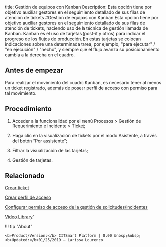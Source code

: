 title:  Gestión de equipos con Kanban 
Description: Esta opción tiene por objetivo auxiliar gestores en el seguimiento detallado de sus filas de atención de tickets
#Gestión de equipos con Kanban
Esta opción tiene por objetivo auxiliar gestores en el seguimiento detallado de sus filas de atención de tickets, haciendo uso de la técnica de gestión llamada de Kanban. Kanban es el uso de tarjetas (post-it y otros) para indicar el progreso de los flujos de producción.
En estas tarjetas se colocan indicaciones sobre una determinada tarea, por ejemplo, "para ejecutar" / "en ejecución" / "hecho", y siempre que el flujo avanza su posicionamiento cambia a la derecha en el cuadro.

Antes de empezar
----------------

Para realizar el movimiento del cuadro Kanban, es necesario tener al menos un
ticket registrado, además de poseer perfil de acceso con permiso para tal
movimiento.

Procedimiento
-------------

1.  Acceder a la funcionalidad por el menú Procesos \> Gestión de Requerimiento
    e Incidente \> Ticket;

2.  Haga clic en la visualización de tickets por el modo Asistente, a través del
    botón “Por assistente”;

3.  Filtrar la visualización de las tarjetas;

4.  Gestión de tarjetas.

Relacionado
-----------

[Crear ticket](/es-es/citsmart-esp-8/processes/tickets/use/create-ticket.html)

[Crear perfil de acceso](/es-es/citsmart-esp-8/initial-settings/access-settings/profile/create-profile-access.html)

[Configurar permiso de acceso de la gestión de solicitudes/incidentes](/es-es/citsmart-esp-8/processes/tickets/configuration/configure-access-permission-ticket.html)

<i class='fa fa-youtube-play  fa-2x' style='color:#97ce17;vertical-align: middle;'> </i> [Video Library](https://www.youtube.com/playlist?list=PLB5qK2uzf2ROfIFL9F-3s-gomHNzudBEy)'

!!! tip "About"

    <b>Product/Version:</b> CITSmart Platform | 8.00 &nbsp;&nbsp;
    <b>Updated:</b>01/25/2019 – Larissa Lourenço
